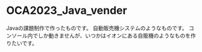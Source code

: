 # OCA2023_Java_vender

Javaの課題制作で作ったものです。
自動販売機システムのようなものです。
コンソール内でしか動きませんが、いつかはイオンにある自販機のようなものを作りたいです。
